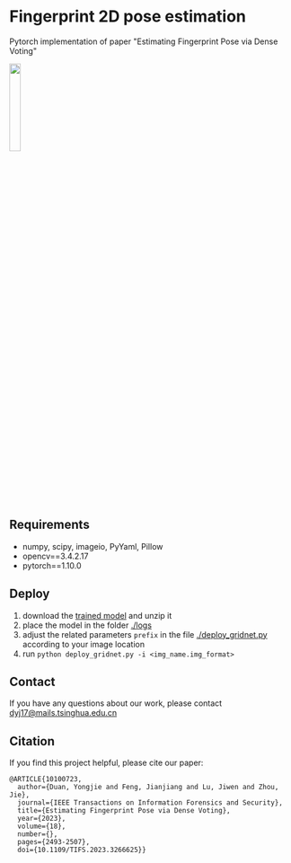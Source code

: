 # Fingerprint 2D pose estimation
Pytorch implementation of paper "Estimating Fingerprint Pose via Dense Voting"

<img src="./image_feature/pose_2d/gridnet4/1_1.png" width="20%" height="20%">

## Requirements
- numpy, scipy, imageio, PyYaml, Pillow
- opencv==3.4.2.17
- pytorch==1.10.0

## Deploy
1. download the [trained model](https://cloud.tsinghua.edu.cn/f/6c2e2853c4664faabec4/?dl=1) and unzip it
2. place the model in the folder [./logs](./logs)
3. adjust the related parameters `prefix` in the file [./deploy_gridnet.py](./deploy_gridnet.py) according to your image location
4. run `python deploy_gridnet.py -i <img_name.img_format>`

## Contact
If you have any questions about our work, please contact [dyj17@mails.tsinghua.edu.cn]()

## Citation
If you find this project helpful, please cite our paper:
```
@ARTICLE{10100723,
  author={Duan, Yongjie and Feng, Jianjiang and Lu, Jiwen and Zhou, Jie},
  journal={IEEE Transactions on Information Forensics and Security}, 
  title={Estimating Fingerprint Pose via Dense Voting}, 
  year={2023},
  volume={18},
  number={},
  pages={2493-2507},
  doi={10.1109/TIFS.2023.3266625}}
```
